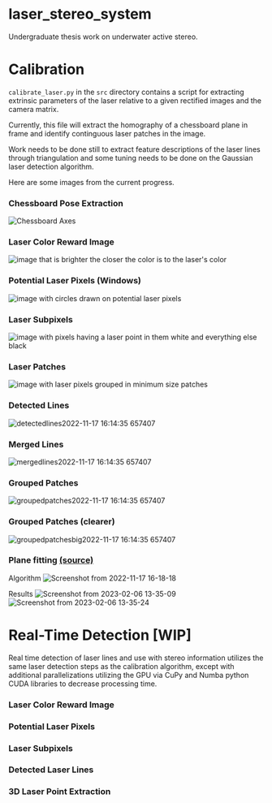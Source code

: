 # laser_stereo_system
Undergraduate thesis work on underwater active stereo.

# Calibration
`calibrate_laser.py` in the `src` directory contains a script for extracting extrinsic parameters of the laser relative to a given rectified images and the camera matrix.

Currently, this file will extract the homography of a chessboard plane in frame and identify continguous laser patches in the image. 

Work needs to be done still to extract feature descriptions of the laser lines through triangulation and some tuning needs to be done on the Gaussian laser detection algorithm.

Here are some images from the current progress.

### Chessboard Pose Extraction
![Chessboard Axes](https://user-images.githubusercontent.com/55857337/202570815-65b65e35-d150-4a9f-b2eb-be9641a1fff8.png)

### Laser Color Reward Image
![image that is brighter the closer the color is to the laser's color](https://user-images.githubusercontent.com/55857337/202570885-d3198248-4ade-499e-b87d-61a8d5be409f.png)

### Potential Laser Pixels (Windows)
![image with circles drawn on potential laser pixels](https://user-images.githubusercontent.com/55857337/195712355-c1b27558-fcdb-41d2-9682-da058abe5582.png)

### Laser Subpixels
![image with pixels having a laser point in them white and everything else black](https://user-images.githubusercontent.com/55857337/202570931-caa357b4-30ac-4299-95b4-209fd29c1191.png)

### Laser Patches
![image with laser pixels grouped in minimum size patches](https://user-images.githubusercontent.com/55857337/202570976-59595cfa-fffc-4415-a0a8-2b54e5c6c7d0.png)

### Detected Lines
![detectedlines2022-11-17 16:14:35 657407](https://user-images.githubusercontent.com/55857337/202571534-753a1f78-2a56-4ccb-a101-a28925296ea5.png)

### Merged Lines
![mergedlines2022-11-17 16:14:35 657407](https://user-images.githubusercontent.com/55857337/202571557-ef2118d8-c00d-4fb4-9761-91800cabc0b3.png)

### Grouped Patches
![groupedpatches2022-11-17 16:14:35 657407](https://user-images.githubusercontent.com/55857337/202571577-db02b1cd-79d7-4d0f-b989-f43b7f4f378d.png)

### Grouped Patches (clearer)
![groupedpatchesbig2022-11-17 16:14:35 657407](https://user-images.githubusercontent.com/55857337/202571603-1218fb86-bf1f-41b9-afa2-889512a19514.png)

### Plane fitting [(source)](http://srv.uib.es/wp-content/uploads/2019/12/MassotCampos_PhD_v1.2.2_printer.pdf)
Algorithm
![Screenshot from 2022-11-17 16-18-18](https://user-images.githubusercontent.com/55857337/202572178-d41fa7e0-ad43-414c-8f86-a8abeecdd4c1.png)

Results
![Screenshot from 2023-02-06 13-35-09](https://user-images.githubusercontent.com/55857337/217612632-7916ff6b-9325-4143-bc96-0054db7cc7ed.png)
![Screenshot from 2023-02-06 13-35-24](https://user-images.githubusercontent.com/55857337/217612667-1a152402-a907-49a5-999e-eb964ef60e53.png)


# Real-Time Detection [WIP]
Real time detection of laser lines and use with stereo information utilizes the same laser detection steps as the calibration algorithm, except with additional parallelizations utilizing the GPU via CuPy and Numba python CUDA libraries to decrease processing time.

### Laser Color Reward Image

### Potential Laser Pixels

### Laser Subpixels

### Detected Laser Lines

### 3D Laser Point Extraction
